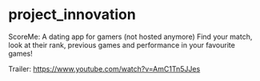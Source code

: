# project_innovation
ScoreMe: A dating app for gamers (not hosted anymore)
Find your match, look at their rank, previous games and performance in your favourite games!

Trailer: https://www.youtube.com/watch?v=AmC1Tn5JJes
